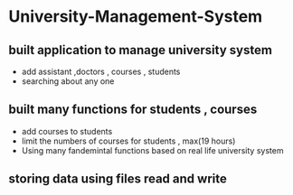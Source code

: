# University-Management-System
## built application to manage university system 
* add assistant ,doctors , courses , students
* searching about any one
## built many functions for students , courses
* add courses to students
* limit the numbers of courses for students , max(19 hours)
* Using many fandemintal functions based on real life university system
## storing data using files read and write
